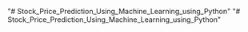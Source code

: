 "# Stock_Price_Prediction_Using_Machine_Learning_using_Python" 
"# Stock_Price_Prediction_Using_Machine_Learning_using_Python" 
